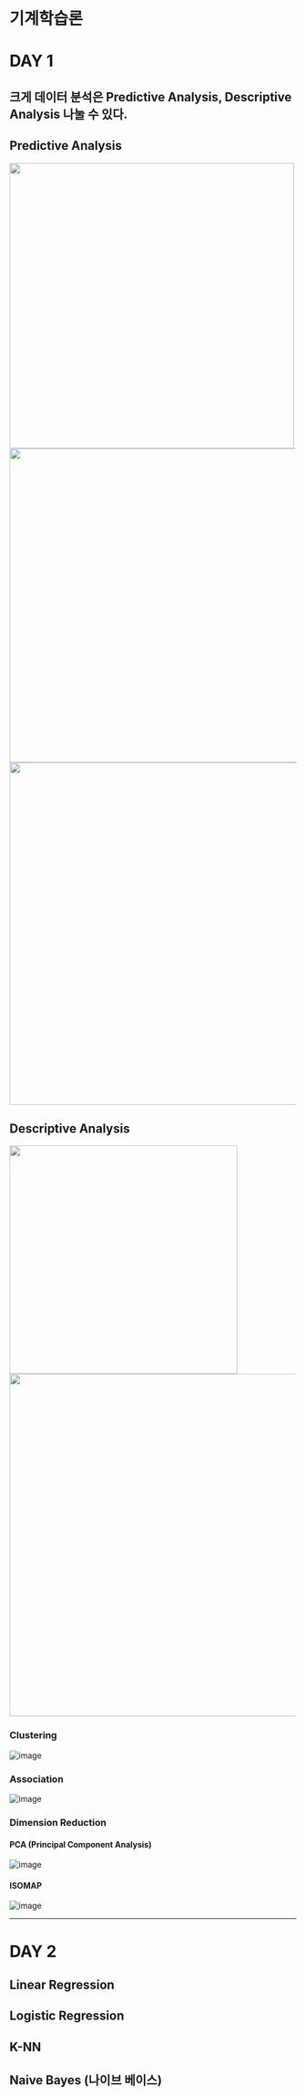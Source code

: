 # 기계학습론
# DAY 1

## 크게 데이터 분석은 Predictive Analysis, Descriptive Analysis 나눌 수 있다.

## Predictive Analysis

<img src="https://user-images.githubusercontent.com/86704184/157830110-eed422f7-c187-4115-afef-f4ed3fa51072.png" width="500" >

<img src="https://user-images.githubusercontent.com/86704184/157830413-bce66ff4-399a-4106-9502-973f339b551c.png" width="550" >

<img src="https://user-images.githubusercontent.com/86704184/157830763-1241a42c-a748-45c1-8de9-8a3b12e3a398.png" width="600" >

## Descriptive Analysis

<img src="https://user-images.githubusercontent.com/86704184/157832303-1a6aab30-71f6-45ec-87d5-39fda91bebba.png" width="400" >

<img src="https://user-images.githubusercontent.com/86704184/157832488-1ab2c14a-1cab-41a7-8e2f-1a562f857861.png" width="600" >

### Clustering

![image](https://user-images.githubusercontent.com/86704184/157834210-62f433c3-4e5c-4fa5-a9d8-4d938f5c1fda.png)

### Association

![image](https://user-images.githubusercontent.com/86704184/157834337-863c408f-eed2-4562-a33a-fe60eac2fb6d.png)

### Dimension Reduction

#### PCA (Principal Component Analysis)

![image](https://user-images.githubusercontent.com/86704184/157834415-c561ac01-da0f-4a7f-a0e6-ea1a96efbfeb.png)

#### ISOMAP

![image](https://user-images.githubusercontent.com/86704184/157834499-03d38e17-17df-4cbb-9a9f-9858dde9ab27.png)

***
# DAY 2

## Linear Regression

## Logistic Regression

## K-NN

## Naive Bayes (나이브 베이스)



